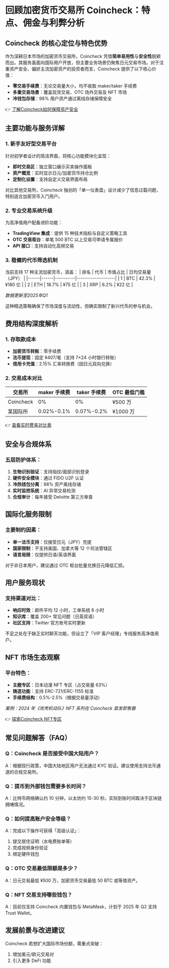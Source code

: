 # 回顾加密货币交易所 Coincheck：特点、佣金与利弊分析

## Coincheck 的核心定位与特色优势

作为深耕日本市场的加密货币交易所，Coincheck 凭借**简单易用性**与**安全性**脱颖而出。其服务虽面向国际用户开放，但主要业务场景仍聚焦日元交易市场。对于注重资产安全、偏好主流加密资产的投资者而言，Coincheck 提供了以下核心价值：

- **零交易手续费**：无论交易量大小，均不收取 maker/taker 手续费
- **多重交易场景**：覆盖现货交易、OTC 场外交易及 NFT 市场
- **冷钱包存储**：98% 用户资产通过离线存储保障安全

👉 [了解Coincheck如何保障资产安全](https://bit.ly/okx_welcome)

## 主要功能与服务详解

### 1. 新手友好型交易平台
针对初学者设计的简洁界面，将核心功能模块化呈现：
- **即时交易区**：独立窗口展示买卖操作面板
- **资产概览**：实时显示日元/加密货币持仓比例
- **定制化设置**：支持自定义交易界面布局

对比其他交易所，Coincheck 独创的「单一仪表盘」设计减少了信息过载问题，特别适合加密货币入门用户。

### 2. 专业交易系统升级
为高净值用户配备进阶功能：
- **TradingView 集成**：提供 15 种技术指标与自定义策略工具
- **OTC 交易柜台**：单笔 500 BTC 以上交易可申请专属报价
- **API 接口**：支持自动化高频交易

### 3. 稳健的代币筛选机制
当前支持 17 种主流加密货币，涵盖：
| 排名 | 代币 | 市值占比 | 日均交易量（JPY） |
|------|------|----------|-------------------|
| 1    | BTC  | 42.3%    | ¥180 亿           |
| 2    | ETH  | 18.7%    | ¥75 亿            |
| 3    | XRP  | 6.2%     | ¥22 亿            |

*数据更新至2025年Q1*

这种精选策略确保了市场深度与流动性，但确实限制了新兴代币的参与机会。

## 费用结构深度解析

### 1. 存取款成本
- **加密货币转账**：零手续费
- **法币提现**：固定 ¥407/笔（支持 7×24 小时银行转账）
- **信用卡充值**：2.15% 汇率转换费（因日元双向兑换）

### 2. 交易成本对比
| 交易所   | maker 手续费 | taker 手续费 | OTC 最低门槛 |
|----------|--------------|--------------|--------------|
| Coincheck| 0%           | 0%           | ¥500 万      |
| 某国际所 | 0.02%-0.1%   | 0.07%-0.2%   | ¥1000 万     |

👉 [查看实时费率对比表](https://bit.ly/okx_welcome)

## 安全与合规体系

### 五层防护体系：
1. **生物识别验证**：支持指纹/面部识别登录
2. **硬件安全模块**：通过 FIDO U2F 认证
3. **冷热钱包分离**：98% 资产离线存储
4. **实时监控系统**：AI 异常交易检测
5. **合规审计**：每年接受 Deloitte 第三方审查

## 国际化服务限制

### 主要制约因素：
- **单一法币支持**：仅接受日元（JPY）充提
- **国家限制**：不支持美国、加拿大等 12 个司法管辖区
- **语言局限**：仅提供日语/英语界面

对于非日本用户，建议通过 OTC 柜台批量兑换日元降低汇损。

## 用户服务现状

### 支持渠道对比：
- **响应时效**：邮件平均 12 小时，工单系统 8 小时
- **知识库**：覆盖 200+ 常见问题（日英双语）
- **社区支持**：Twitter 官方账号实时更新

不足之处在于缺乏实时聊天功能，但设立了「VIP 客户经理」专线服务高净值用户。

## NFT 市场生态观察

### 平台特色：
- **主题专区**：日本动漫 NFT 专区（占交易量 63%）
- **铸造功能**：支持 ERC-721/ERC-1155 标准
- **手续费结构**：0.5%-2.5%（根据交易量浮动）

*案例：2024 年《攻壳机动队》NFT 系列在 Coincheck 首发即售罄*

👉 [探索Coincheck NFT专区](https://bit.ly/okx_welcome)

## 常见问题解答（FAQ）

### Q：Coincheck 是否接受中国大陆用户？
A：根据现行政策，中国大陆地区用户无法通过 KYC 验证。建议使用支持法币通道的合规交易所。

### Q：提币到外部钱包需要多长时间？
A：比特币网络确认约 10 分钟，以太坊约 15-30 秒。实际到账时间取决于区块链拥堵情况。

### Q：如何提高账户安全等级？
A：完成以下操作可获得「高级认证」：
1. 提交居住证明（水电费账单等）
2. 完成视频身份验证
3. 绑定硬件钱包

### Q：OTC 交易最低限额是多少？
A：日元交易最低 ¥500 万，加密货币交易最低 50 BTC 或等值资产。

### Q：NFT 交易支持哪些钱包？
A：目前仅支持 Coincheck 内置钱包与 MetaMask，计划于 2025 年 Q2 支持 Trust Wallet。

## 发展前景与改进建议

Coincheck 若想扩大国际市场份额，需重点突破：
1. 增加美元/欧元交易对
2. 引入更多 DeFi 功能